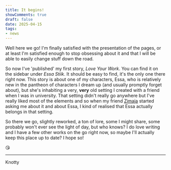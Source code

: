 ```yaml
---
title: It begins!
showComments: true
draft: false
date: 2025-04-15
tags:
- news
---
```


Well here we go! I'm finally satisfied with the presentation of the pages, or at least I'm satisfied enough to stop obsessing about it and that I will be able to easily change stuff down the road.

So now I've 'published' my first story, *Love Your Work*.  You can find it on the sidebar under *Essa Stiik*.  It should be easy to find, it's the only one there right now. This story is about one of my characters, Essa, who is relatively new in the pantheon of characters I dream up (and usually promptly forget about), but she's inhabiting a very, **very** old setting I created with a friend when I was in university. That setting didn't really go anywhere but I've really liked most of the elements and so when my friend [Zimaja](https://linktr.ee/zimaja) started asking me about it and about Essa, I kind of realised that Essa actually belongs in that setting.

So there we go, slightly reworked, a ton of lore, some I might share, some probably won't ever see the light of day, but who knows?  I do love writing and I have a few other works on the go right now, so maybe I'll actually keep this place up to date?  I hope so!

😘

***
<signature>Knotty</signature>
